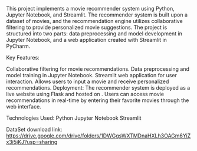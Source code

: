 This project implements a movie recommender system using Python, Jupyter Notebook, and Streamlit. 
The recommender system is built upon a dataset of movies, and the recommendation engine utilizes collaborative filtering to provide personalized movie suggestions. 
The project is structured into two parts: data preprocessing and model development in Jupyter Notebook, and a web application created with Streamlit in PyCharm.

Key Features:

Collaborative filtering for movie recommendations.
Data preprocessing and model training in Jupyter Notebook.
Streamlit web application for user interaction.
Allows users to input a movie and receive personalized recommendations.
Deployment:
The recommender system is deployed as a live website using Flask and hosted on . Users can access movie recommendations in real-time by entering their favorite movies through the web interface.

Technologies Used:
Python
Jupyter Notebook
Streamlit

DataSet download link:
https://drive.google.com/drive/folders/1DWGgsWXTMDnaHXLh3OAGm6YiZx3i5jKJ?usp=sharing

